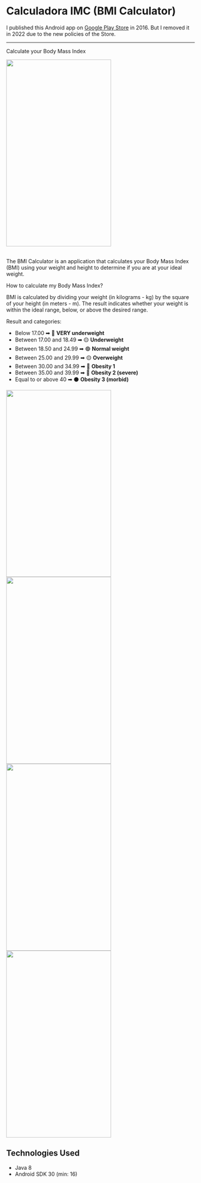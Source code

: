 # Calculadora IMC (BMI Calculator)

I published this Android app on [Google Play Store](https://play.google.com/store/apps/details?id=br.com.aadmaquino.calculadoraimc2) in 2016. But I removed it in 2022 due to the new policies of the Store.

---

Calculate your Body Mass Index

<img src="https://github.com/user-attachments/assets/b208577b-33ab-4300-84c8-77e34565ea65" width="280" height="500" />
<br><br>

The BMI Calculator is an application that calculates your Body Mass Index (BMI) using your weight and height to determine if you are at your ideal weight.

How to calculate my Body Mass Index?

BMI is calculated by dividing your weight (in kilograms - kg) by the square of your height (in meters - m). The result indicates whether your weight is within the ideal range, below, or above the desired range.

Result and categories:

* Below 17.00 ➡ 🔴 **VERY underweight**
* Between 17.00 and 18.49 ➡ 🟡 **Underweight**
* Between 18.50 and 24.99 ➡ 🟢 **Normal weight**
* Between 25.00 and 29.99 ➡ 🟡 **Overweight**
* Between 30.00 and 34.99 ➡ 🔴 **Obesity 1**
* Between 35.00 and 39.99 ➡ 🔘 **Obesity 2 (severe)**
* Equal to or above 40 ➡ ⚫ **Obesity 3 (morbid)**

<img src="https://github.com/user-attachments/assets/b8b70312-e099-4218-8d87-5321420b15e2" width="280" height="500" />
<img src="https://github.com/user-attachments/assets/dfbe7c49-3037-42f6-9f1a-5d6a84351a84" width="280" height="500" />
<img src="https://github.com/user-attachments/assets/365395e9-c53c-4082-a12d-7569512a3b27" width="280" height="500" />
<img src="https://github.com/user-attachments/assets/66eb74cd-9382-410a-ae9b-2f97dc4211f4" width="280" height="500" />

## Technologies Used

* Java 8
* Android SDK 30 (min: 16)
